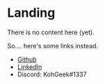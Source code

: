 Landing
=================

There is no content here (yet). 

So.... here's some links instead.

- [Github](https://github.com/KohGeek)
- [LinkedIn](https://www.linkedin.com/in/kohjundong/)
- Discord: KohGeek#1337
